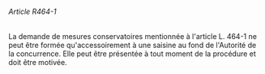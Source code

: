 ###### Article R464-1

La demande de mesures conservatoires mentionnée à l'article L. 464-1 ne peut être formée qu'accessoirement à une saisine au fond de l'Autorité de la concurrence. Elle peut être présentée à tout moment de la procédure et doit être motivée.

